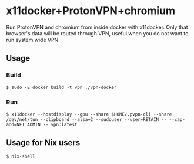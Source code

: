 # x11docker+ProtonVPN+chromium

Run ProtonVPN and chromium from inside docker with x11docker.
Only that browser's data will be routed through VPN, useful when you do not want to run system wide VPN.


## Usage

### Build

    $ sudo -E docker build -t vpn ./vpn-docker


### Run

    $ x11docker --hostdisplay --gpu --share $HOME/.pvpn-cli --share /dev/net/tun --clipboard --alsa=2 --sudouser --user=RETAIN -- --cap-add=NET_ADMIN -- vpn:latest


## Usage for Nix users

    $ nix-shell
